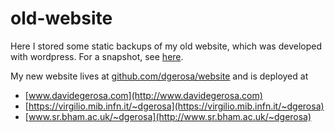 # old-website

Here I stored some static backups of my old website, which was developed with wordpress. For a snapshot, see [here](https://web.archive.org/web/20250530003117/https://davidegerosa.com/).


My new website lives at [github.com/dgerosa/website](https://github.com/dgerosa/website) and is deployed at

- [www.davidegerosa.com](http://www.davidegerosa.com)
- [https://virgilio.mib.infn.it/~dgerosa](https://virgilio.mib.infn.it/~dgerosa)
- [www.sr.bham.ac.uk/~dgerosa](http://www.sr.bham.ac.uk/~dgerosa)
